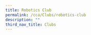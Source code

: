 ```yaml
---
title: Robotics Club
permalink: /cca/Clubs/robotics-club
description: ""
third_nav_title: Clubs
---
```

